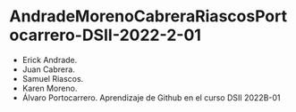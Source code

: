 # AndradeMorenoCabreraRiascosPortocarrero-DSII-2022-2-01
- Erick Andrade.
- Juan Cabrera.
- Samuel Riascos.
- Karen Moreno.
- Álvaro Portocarrero.
Aprendizaje de Github en el curso DSII 2022B-01
